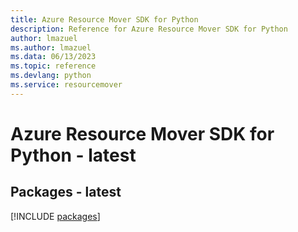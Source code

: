 ```yaml
---
title: Azure Resource Mover SDK for Python
description: Reference for Azure Resource Mover SDK for Python
author: lmazuel
ms.author: lmazuel
ms.data: 06/13/2023
ms.topic: reference
ms.devlang: python
ms.service: resourcemover
---
```

# Azure Resource Mover SDK for Python - latest
## Packages - latest
[!INCLUDE [packages](resource-mover-index.md)]